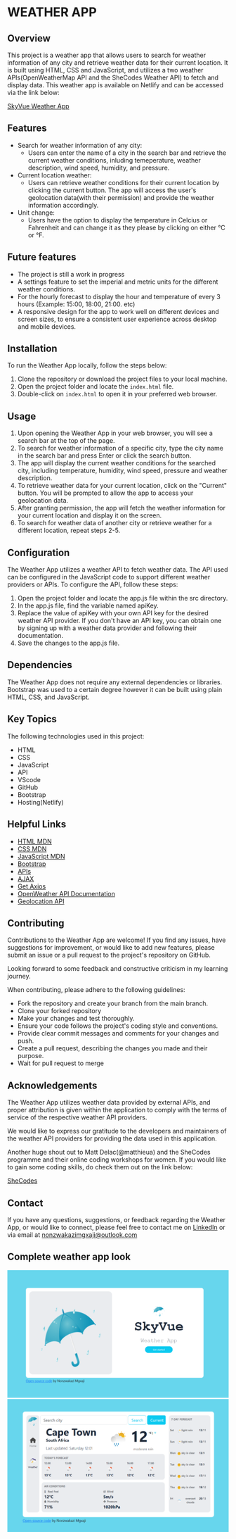 # WEATHER APP

## Overview

This project is a weather app that allows users to search for weather information of any city and retrieve weather data for their current location.
It is built using HTML, CSS and JavaScript, and utilizes a two weather APIs(OpenWeatherMap API and the SheCodes Weather API) to fetch and display data.
This weather app is available on Netlify and can be accessed via the link below:

[SkyVue Weather App](https://main--skyvue-weather-app.netlify.app/)

## Features

- Search for weather information of any city:
  - Users can enter the name of a city in the search bar and retrieve the current weather conditions, inluding temeperature, weather description, wind speed, humidity, and pressure.
- Current location weather:
  - Users can retrieve weather conditions for their current location by clicking the current button. The app will access the user's geolocation data(with their permission) and provide the weather information accordingly.
- Unit change:
  - Users have the option to display the temperature in Celcius or Fahrenheit and can change it as they please by clicking on either °C or °F.

## Future features

- The project is still a work in progress
- A settings feature to set the imperial and metric units for the different weather conditions.
- For the hourly forecast to display the hour and temperature of every 3 hours (Example: 15:00, 18:00, 21:00. etc)
- A responsive design for the app to work well on different devices and screen sizes, to ensure a consistent user experience across desktop and mobile devices.

## Installation

To run the Weather App locally, follow the steps below:

1. Clone the repository or download the project files to your local machine.
2. Open the project folder and locate the `index.html` file.
3. Double-click on `index.html` to open it in your preferred web browser.

## Usage

1. Upon opening the Weather App in your web browser, you will see a search bar at the top of the page.
2. To search for weather information of a specific city, type the city name in the search bar and press Enter or click the search button.
3. The app will display the current weather conditions for the searched city, including temperature, humidity, wind speed, pressure and weather description.
4. To retrieve weather data for your current location, click on the "Current" button. You will be prompted to allow the app to access your geolocation data.
5. After granting permission, the app will fetch the weather information for your current location and display it on the screen.
6. To search for weather data of another city or retrieve weather for a different location, repeat steps 2-5.

## Configuration

The Weather App utilizes a weather API to fetch weather data. The API used can be configured in the JavaScript code to support different weather providers or APIs. To configure the API, follow these steps:

1. Open the project folder and locate the app.js file within the src directory.
2. In the app.js file, find the variable named apiKey.
3. Replace the value of apiKey with your own API key for the desired weather API provider. If you don't have an API key, you can obtain one by signing up with a weather data provider and following their documentation.
4. Save the changes to the app.js file.

## Dependencies

The Weather App does not require any external dependencies or libraries. Bootstrap was used to a certain degree however it can be built using plain HTML, CSS, and JavaScript.

## Key Topics

The following technologies used in this project:

- HTML
- CSS
- JavaScript
- API
- VScode
- GitHub
- Bootstrap
- Hosting(Netlify)

## Helpful Links

- [HTML MDN](https://developer.mozilla.org/en-US/docs/Web/HTML)
- [CSS MDN](https://developer.mozilla.org/en-US/docs/Web/CSS)
- [JavaScript MDN](https://developer.mozilla.org/en-US/docs/Web/JavaScript)
- [Bootstrap](https://getbootstrap.com/docs/5.3/getting-started/introduction/)
- [APIs](https://developer.mozilla.org/en-US/docs/Learn/JavaScript/Client-side_web_APIs/Introduction)
- [AJAX](https://developer.mozilla.org/en-US/docs/Web/Guide/AJAX)
- [Get Axios](https://github.com/axios/axios)
- [OpenWeather API Documentation](https://openweathermap.org/current)
- [Geolocation API](https://developer.mozilla.org/en-US/docs/Web/API/Geolocation_API)

## Contributing

Contributions to the Weather App are welcome! If you find any issues, have suggestions for improvement, or would like to add new features, please submit an issue or a pull request to the project's repository on GitHub.

Looking forward to some feedback and constructive criticism in my learning journey.

When contributing, please adhere to the following guidelines:

- Fork the repository and create your branch from the main branch.
- Clone your forked repository
- Make your changes and test thoroughly.
- Ensure your code follows the project's coding style and conventions.
- Provide clear commit messages and comments for your changes and push.
- Create a pull request, describing the changes you made and their purpose.
- Wait for pull request to merge

## Acknowledgements

The Weather App utilizes weather data provided by external APIs, and proper attribution is given within the application to comply with the terms of service of the respective weather API providers.

We would like to express our gratitude to the developers and maintainers of the weather API providers for providing the data used in this application.

Another huge shout out to Matt Delac(@matthieua) and the SheCodes programme and their online coding workshops for women. If you would like to gain some coding skills, do check them out on the link below:

[SheCodes](https://www.shecodes.io/)

## Contact

If you have any questions, suggestions, or feedback regarding the Weather App, or would like to connect, please feel free to contact me on [LinkedIn](https://www.linkedin.com/in/nonzwakazimgxaji/) or via email at nonzwakazimgxaji@outlook.com

## Complete weather app look

![Weather app](images/screenshot1.png)
![Weather app](images/screenshot2.png)
